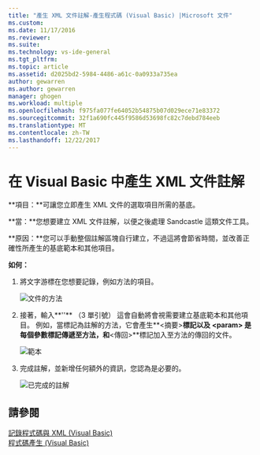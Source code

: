 ```yaml
---
title: "產生 XML 文件註解-產生程式碼 (Visual Basic) |Microsoft 文件"
ms.custom: 
ms.date: 11/17/2016
ms.reviewer: 
ms.suite: 
ms.technology: vs-ide-general
ms.tgt_pltfrm: 
ms.topic: article
ms.assetid: d2025bd2-5984-4486-a61c-0a0933a735ea
author: gewarren
ms.author: gewarren
manager: ghogen
ms.workload: multiple
ms.openlocfilehash: f975fa077fe64052b54875b07d029ece71e83372
ms.sourcegitcommit: 32f1a690fc445f9586d53698fc82c7debd784eeb
ms.translationtype: MT
ms.contentlocale: zh-TW
ms.lasthandoff: 12/22/2017
---
```

# <a name="generate-xml-documentation-comments-in-visual-basic"></a>在 Visual Basic 中產生 XML 文件註解
**項目：**可讓您立即產生 XML 文件的選取項目所需的基底。 

**當：**您想要建立 XML 文件註解，以便之後處理 Sandcastle 這類文件工具。

**原因：**您可以手動整個註解區塊自行建立，不過這將會節省時間，並改善正確性所產生的基底範本和其他項目。 

**如何：**

1. 將文字游標在您想要記錄，例如方法的項目。

   ![文件的方法](media/doc_highlight.png)

1. 接著，輸入**''** （3 單引號） 這會自動將會視需要建立基底範本和其他項目。  例如，當標記為註解的方法，它會產生**\<摘要\>**標記以及 **\<param\>** 是每個參數標記傳遞至方法，和**\<傳回\>**標記加入至方法的傳回的文件。

   ![範本](media/doc_preview.png)

1. 完成註解，並新增任何額外的資訊，您認為是必要的。

   ![已完成的註解](media/doc_result.png)

## <a name="see-also"></a>請參閱
[記錄程式碼與 XML (Visual Basic)](/dotnet/visual-basic/programming-guide/program-structure/documenting-your-code-with-xml)  
[程式碼產生 (Visual Basic)](../code-generation-vb.md) 